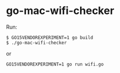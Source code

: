 go-mac-wifi-checker
===================

Run:

```
$ GO15VENDOREXPERIMENT=1 go build
$ ./go-mac-wifi-checker
```

or 

```
GO15VENDOREXPERIMENT=1 go run wifi.go
```